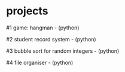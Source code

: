 # projects

#1 game: hangman - (python)

#2 student record system - (python)

#3 bubble sort for random integers - (python)

#4 file organiser - (python)
